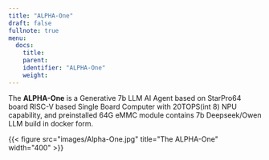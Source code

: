 ```yaml
---
title: "ALPHA-One"
draft: false
fullnote: true
menu:
  docs:
    title:
    parent:
    identifier: "ALPHA-One"
    weight:
---
```


The **ALPHA-One** is a Generative 7b LLM AI Agent based on StarPro64 board RISC-V based Single Board Computer with 20TOPS(int 8) NPU capability, and preinstalled 64G eMMC module contains 7b Deepseek/Owen LLM build in docker form.

{{< figure src="images/Alpha-One.jpg" title="The ALPHA-One" width="400" >}}